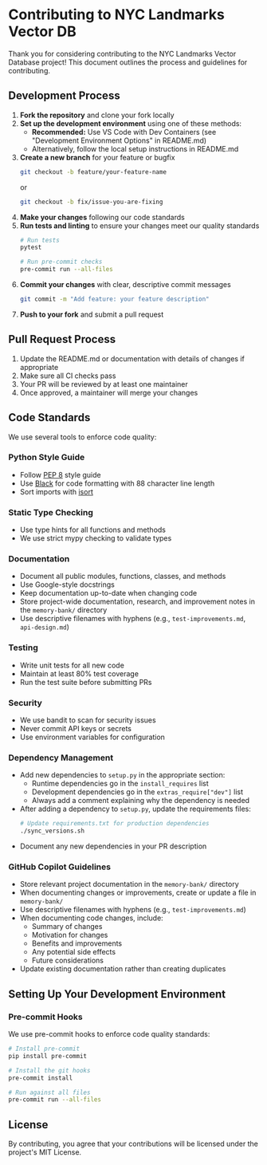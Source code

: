 # Contributing to NYC Landmarks Vector DB

Thank you for considering contributing to the NYC Landmarks Vector Database project! This document outlines the process and guidelines for contributing.

## Development Process

1. **Fork the repository** and clone your fork locally
2. **Set up the development environment** using one of these methods:
   - **Recommended:** Use VS Code with Dev Containers (see "Development Environment Options" in README.md)
   - Alternatively, follow the local setup instructions in README.md
3. **Create a new branch** for your feature or bugfix
   ```bash
   git checkout -b feature/your-feature-name
   ```
   or
   ```bash
   git checkout -b fix/issue-you-are-fixing
   ```
4. **Make your changes** following our code standards
5. **Run tests and linting** to ensure your changes meet our quality standards
   ```bash
   # Run tests
   pytest

   # Run pre-commit checks
   pre-commit run --all-files
   ```
6. **Commit your changes** with clear, descriptive commit messages
   ```bash
   git commit -m "Add feature: your feature description"
   ```
7. **Push to your fork** and submit a pull request

## Pull Request Process

1. Update the README.md or documentation with details of changes if appropriate
2. Make sure all CI checks pass
3. Your PR will be reviewed by at least one maintainer
4. Once approved, a maintainer will merge your changes

## Code Standards

We use several tools to enforce code quality:

### Python Style Guide

- Follow [PEP 8](https://www.python.org/dev/peps/pep-0008/) style guide
- Use [Black](https://black.readthedocs.io/) for code formatting with 88 character line length
- Sort imports with [isort](https://pycqa.github.io/isort/)

### Static Type Checking

- Use type hints for all functions and methods
- We use strict mypy checking to validate types

### Documentation

- Document all public modules, functions, classes, and methods
- Use Google-style docstrings
- Keep documentation up-to-date when changing code
- Store project-wide documentation, research, and improvement notes in the `memory-bank/` directory
- Use descriptive filenames with hyphens (e.g., `test-improvements.md`, `api-design.md`)

### Testing

- Write unit tests for all new code
- Maintain at least 80% test coverage
- Run the test suite before submitting PRs

### Security

- We use bandit to scan for security issues
- Never commit API keys or secrets
- Use environment variables for configuration

### Dependency Management

- Add new dependencies to `setup.py` in the appropriate section:
  - Runtime dependencies go in the `install_requires` list
  - Development dependencies go in the `extras_require["dev"]` list
  - Always add a comment explaining why the dependency is needed
- After adding a dependency to `setup.py`, update the requirements files:
  ```bash
  # Update requirements.txt for production dependencies
  ./sync_versions.sh
  ```
- Document any new dependencies in your PR description

### GitHub Copilot Guidelines

- Store relevant project documentation in the `memory-bank/` directory
- When documenting changes or improvements, create or update a file in `memory-bank/`
- Use descriptive filenames with hyphens (e.g., `test-improvements.md`)
- When documenting code changes, include:
  - Summary of changes
  - Motivation for changes
  - Benefits and improvements
  - Any potential side effects
  - Future considerations
- Update existing documentation rather than creating duplicates

## Setting Up Your Development Environment

### Pre-commit Hooks

We use pre-commit hooks to enforce code quality standards:

```bash
# Install pre-commit
pip install pre-commit

# Install the git hooks
pre-commit install

# Run against all files
pre-commit run --all-files
```

## License

By contributing, you agree that your contributions will be licensed under the project's MIT License.
